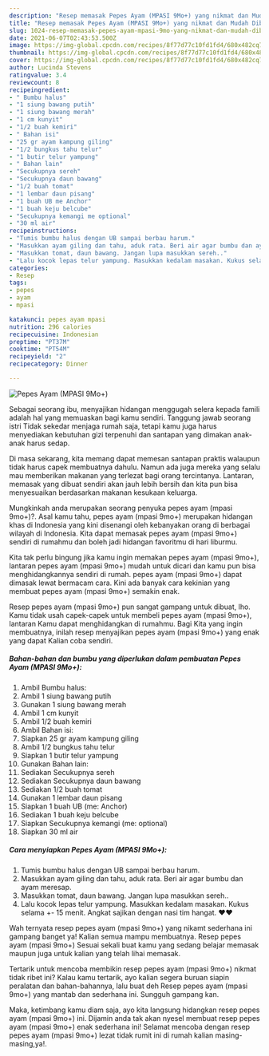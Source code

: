 ```yaml
---
description: "Resep memasak Pepes Ayam (MPASI 9Mo+) yang nikmat dan Mudah Dibuat"
title: "Resep memasak Pepes Ayam (MPASI 9Mo+) yang nikmat dan Mudah Dibuat"
slug: 1024-resep-memasak-pepes-ayam-mpasi-9mo-yang-nikmat-dan-mudah-dibuat
date: 2021-06-07T02:43:53.500Z
image: https://img-global.cpcdn.com/recipes/8f77d77c10fd1fd4/680x482cq70/pepes-ayam-mpasi-9mo-foto-resep-utama.jpg
thumbnail: https://img-global.cpcdn.com/recipes/8f77d77c10fd1fd4/680x482cq70/pepes-ayam-mpasi-9mo-foto-resep-utama.jpg
cover: https://img-global.cpcdn.com/recipes/8f77d77c10fd1fd4/680x482cq70/pepes-ayam-mpasi-9mo-foto-resep-utama.jpg
author: Lucinda Stevens
ratingvalue: 3.4
reviewcount: 8
recipeingredient:
- " Bumbu halus"
- "1 siung bawang putih"
- "1 siung bawang merah"
- "1 cm kunyit"
- "1/2 buah kemiri"
- " Bahan isi"
- "25 gr ayam kampung giling"
- "1/2 bungkus tahu telur"
- "1 butir telur yampung"
- " Bahan lain"
- "Secukupnya sereh"
- "Secukupnya daun bawang"
- "1/2 buah tomat"
- "1 lembar daun pisang"
- "1 buah UB me Anchor"
- "1 buah keju belcube"
- "Secukupnya kemangi me optional"
- "30 ml air"
recipeinstructions:
- "Tumis bumbu halus dengan UB sampai berbau harum."
- "Masukkan ayam giling dan tahu, aduk rata. Beri air agar bumbu dan ayam meresap."
- "Masukkan tomat, daun bawang. Jangan lupa masukkan sereh.."
- "Lalu kocok lepas telur yampung. Masukkan kedalam masakan. Kukus selama +- 15 menit. Angkat sajikan dengan nasi tim hangat. ❤️❤️"
categories:
- Resep
tags:
- pepes
- ayam
- mpasi

katakunci: pepes ayam mpasi 
nutrition: 296 calories
recipecuisine: Indonesian
preptime: "PT37M"
cooktime: "PT54M"
recipeyield: "2"
recipecategory: Dinner

---
```



![Pepes Ayam (MPASI 9Mo+)](https://img-global.cpcdn.com/recipes/8f77d77c10fd1fd4/680x482cq70/pepes-ayam-mpasi-9mo-foto-resep-utama.jpg)

Sebagai seorang ibu, menyajikan hidangan menggugah selera kepada famili adalah hal yang memuaskan bagi kamu sendiri. Tanggung jawab seorang istri Tidak sekedar menjaga rumah saja, tetapi kamu juga harus menyediakan kebutuhan gizi terpenuhi dan santapan yang dimakan anak-anak harus sedap.

Di masa  sekarang, kita memang dapat memesan santapan praktis walaupun tidak harus capek membuatnya dahulu. Namun ada juga mereka yang selalu mau memberikan makanan yang terlezat bagi orang tercintanya. Lantaran, memasak yang dibuat sendiri akan jauh lebih bersih dan kita pun bisa menyesuaikan berdasarkan makanan kesukaan keluarga. 



Mungkinkah anda merupakan seorang penyuka pepes ayam (mpasi 9mo+)?. Asal kamu tahu, pepes ayam (mpasi 9mo+) merupakan hidangan khas di Indonesia yang kini disenangi oleh kebanyakan orang di berbagai wilayah di Indonesia. Kita dapat memasak pepes ayam (mpasi 9mo+) sendiri di rumahmu dan boleh jadi hidangan favoritmu di hari liburmu.

Kita tak perlu bingung jika kamu ingin memakan pepes ayam (mpasi 9mo+), lantaran pepes ayam (mpasi 9mo+) mudah untuk dicari dan kamu pun bisa menghidangkannya sendiri di rumah. pepes ayam (mpasi 9mo+) dapat dimasak lewat bermacam cara. Kini ada banyak cara kekinian yang membuat pepes ayam (mpasi 9mo+) semakin enak.

Resep pepes ayam (mpasi 9mo+) pun sangat gampang untuk dibuat, lho. Kamu tidak usah capek-capek untuk membeli pepes ayam (mpasi 9mo+), lantaran Kamu dapat menghidangkan di rumahmu. Bagi Kita yang ingin membuatnya, inilah resep menyajikan pepes ayam (mpasi 9mo+) yang enak yang dapat Kalian coba sendiri.

<!--inarticleads1-->

##### Bahan-bahan dan bumbu yang diperlukan dalam pembuatan Pepes Ayam (MPASI 9Mo+):

1. Ambil  Bumbu halus:
1. Ambil 1 siung bawang putih
1. Gunakan 1 siung bawang merah
1. Ambil 1 cm kunyit
1. Ambil 1/2 buah kemiri
1. Ambil  Bahan isi:
1. Siapkan 25 gr ayam kampung giling
1. Ambil 1/2 bungkus tahu telur
1. Siapkan 1 butir telur yampung
1. Gunakan  Bahan lain:
1. Sediakan Secukupnya sereh
1. Sediakan Secukupnya daun bawang
1. Sediakan 1/2 buah tomat
1. Gunakan 1 lembar daun pisang
1. Siapkan 1 buah UB (me: Anchor)
1. Sediakan 1 buah keju belcube
1. Siapkan Secukupnya kemangi (me: optional)
1. Siapkan 30 ml air




<!--inarticleads2-->

##### Cara menyiapkan Pepes Ayam (MPASI 9Mo+):

1. Tumis bumbu halus dengan UB sampai berbau harum.
1. Masukkan ayam giling dan tahu, aduk rata. Beri air agar bumbu dan ayam meresap.
1. Masukkan tomat, daun bawang. Jangan lupa masukkan sereh..
1. Lalu kocok lepas telur yampung. Masukkan kedalam masakan. Kukus selama +- 15 menit. Angkat sajikan dengan nasi tim hangat. ❤️❤️




Wah ternyata resep pepes ayam (mpasi 9mo+) yang nikamt sederhana ini gampang banget ya! Kalian semua mampu membuatnya. Resep pepes ayam (mpasi 9mo+) Sesuai sekali buat kamu yang sedang belajar memasak maupun juga untuk kalian yang telah lihai memasak.

Tertarik untuk mencoba membikin resep pepes ayam (mpasi 9mo+) nikmat tidak ribet ini? Kalau kamu tertarik, ayo kalian segera buruan siapin peralatan dan bahan-bahannya, lalu buat deh Resep pepes ayam (mpasi 9mo+) yang mantab dan sederhana ini. Sungguh gampang kan. 

Maka, ketimbang kamu diam saja, ayo kita langsung hidangkan resep pepes ayam (mpasi 9mo+) ini. Dijamin anda tak akan nyesel membuat resep pepes ayam (mpasi 9mo+) enak sederhana ini! Selamat mencoba dengan resep pepes ayam (mpasi 9mo+) lezat tidak rumit ini di rumah kalian masing-masing,ya!.

